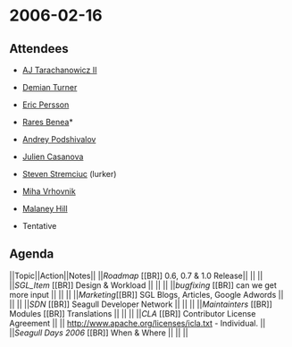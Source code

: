<!-- Name: Community/MonthlyMeeting/20060216 -->
<!-- Version: 14 -->
<!-- Last-Modified: 2006/02/16 17:59:37 -->
<!-- Author: mhill -->
# 2006-02-16

## Attendees
  * [AJ Tarachanowicz II](/wiki:User/AjTarachanowicz/)
  * [Demian Turner](/wiki:User/DemianTurner/)
  * [Eric Persson](/wiki:User/EricPersson/)
  * [Rares Benea](/wiki:User/RaresBenea/)*
  * [Andrey Podshivalov](/wiki:User/omniton/)
  * [Julien Casanova](/wiki:User/JulienCasanova/)
  * [Steven Stremciuc](/wiki:User/StevenStremciuc/) (lurker)
  * [Miha Vrhovnik](/wiki:User/MihaVrhovnik/)
  * [Malaney Hill](/wiki:User/MalaneyHill/)

* Tentative

## Agenda

||Topic||Action||Notes||
||*Roadmap* [[BR]] 0.6, 0.7 & 1.0 Release|| || ||
||*SGL_Item* [[BR]] Design & Workload || || ||
||*bugfixing* [[BR]] can we get more input || || ||
||*Marketing*[[BR]] SGL Blogs, Articles, Google Adwords || || ||
||*SDN* [[BR]] Seagull Developer Network || || ||
||*Maintainters* [[BR]] Modules [[BR]] Translations || || ||
||*CLA* [[BR]] Contributor License Agreement || || http://www.apache.org/licenses/icla.txt - Individual. ||
||*Seagull Days 2006* [[BR]] When & Where || || ||